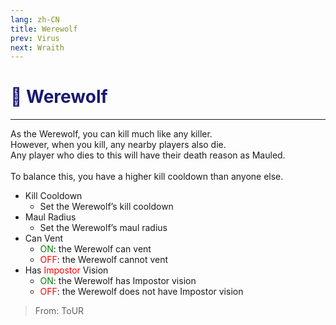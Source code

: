 ```yaml
---
lang: zh-CN
title: Werewolf
prev: Virus
next: Wraith
---
```


# <font color="#191970">🐺 <b>Werewolf</b></font> <Badge text="Killing" type="tip" vertical="middle"/>

***

As the Werewolf, you can kill much like any killer.<br>
However, when you kill, any nearby players also die.<br>
Any player who dies to this will have their death reason as Mauled.<br><br>
To balance this, you have a higher kill cooldown than anyone else.

- Kill Cooldown
  - Set the Werewolf’s kill cooldown
- Maul Radius
  - Set the Werewolf’s maul radius
- Can Vent
  - <font color=green>ON</font>: the Werewolf can vent
  - <font color=red>OFF</font>: the Werewolf cannot vent
- Has <font color=red>Impostor</font> Vision
  - <font color=green>ON</font>: the Werewolf has Impostor vision
  - <font color=red>OFF</font>: the Werewolf does not have Impostor vision

> From: ToUR
